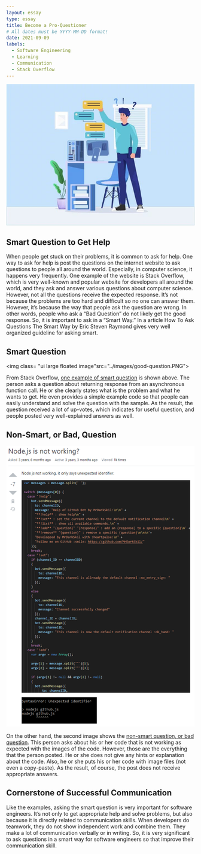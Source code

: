 ```yaml
---
layout: essay
type: essay
title: Become a Pro-Questioner
# All dates must be YYYY-MM-DD format!
date: 2021-09-09
labels:
  - Software Engineering
  - Learning
  - Communication
  - Stack Overflow
---
```


<img class="ui large floated image" src="../images/Questions.jpg">

## Smart Question to Get Help

When people get stuck on their problems, it is common to ask for help. One way to ask for help is post the questions on the internet website to ask questions to people all around the world. Especially, in computer science, it happens very frequently. One example of the website is Stack Overflow, which is very well-known and popular website for developers all around the world, and they ask and answer various questions about computer science. However, not all the questions receive the expected response. It’s not because the problems are too hard and difficult so no one can answer them. However, it’s because the way that people ask the question are wrong. In other words, people who ask a “Bad Question”  do not likely get the good response. So, it is important to ask in a “Smart Way.” In a article How To Ask Questions The Smart Way by Eric Steven Raymond gives very well organized guideline for asking smart. 


## Smart Question

<img class= "ui large floated image"src="../images/good-question.PNG">

From Stack Overflow, [one example of smart question](https://stackoverflow.com/questions/14220321/how-to-return-the-response-from-an-asynchronous-call) is shown above. The person asks a question about returning response from an asynchronous function call. He or she clearly states what is the problem and what he wants to get. He even provides a simple example code so that people can easily understand and solve the question with the sample. As the result, the question received a lot of up-votes, which indicates for useful question, and people posted very well-explained answers as well. 





## Non-Smart, or Bad, Question

<img class="ui large floated image" src="../images/bad-question.PNG">

On the other hand, the second image shows the [non-smart question, or bad question](https://stackoverflow.com/questions/49214481/node-js-is-not-working). This person asks about his or her code that is not working as expected with the images of the code. However, those are the everything that the person posted. He or she does not give any hints or explanation about the code. Also, he or she puts his or her code with image files (not even a copy-paste). As the result, of course, the post does not receive appropriate answers.


## Cornerstone of Successful Communication

Like the examples, asking the smart question is very important for software engineers. It’s not only to get appropriate help and solve problems, but also because it is directly related to communication skills. When developers do teamwork, they do not show independent work and combine them. They make a lot of communication verbally or in writing. So, it is very significant to ask questions in a smart way for software engineers so that improve their communication skill. 
